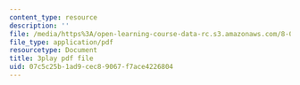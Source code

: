 ```yaml
---
content_type: resource
description: ''
file: /media/https%3A/open-learning-course-data-rc.s3.amazonaws.com/8-03sc-physics-iii-vibrations-and-waves-fall-2016/07c5c25b1ad9cec89067f7ace4226804_T2n6fVybLcU.pdf
file_type: application/pdf
resourcetype: Document
title: 3play pdf file
uid: 07c5c25b-1ad9-cec8-9067-f7ace4226804
---
```

